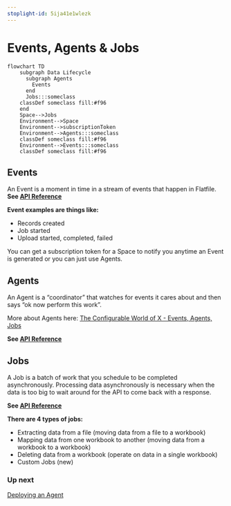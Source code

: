 ```yaml
---
stoplight-id: 5ija41e1wlezk
---
```


# Events, Agents & Jobs

```mermaid
flowchart TD
    subgraph Data Lifecycle
      subgraph Agents
        Events
      end
      Jobs:::someclass
    classDef someclass fill:#f96
    end
    Space-->Jobs
    Environment-->Space
    Environment-->subscriptionToken
    Environment-->Agents:::someclass
    classDef someclass fill:#f96
    Environment-->Events:::someclass
    classDef someclass fill:#f96
```

## Events
An Event is a moment in time in a stream of events that happen in Flatfile.
**See [API Reference](../v10/eb50c4da09e65-list-events)**

**Event examples are things like:**
- Records created
- Job started
- Upload started, completed, failed

You can get a subscription token for a Space to notify you anytime an Event is generated or you can just use Agents. 


## Agents

An Agent is a “coordinator” that watches for events it cares about and then says “ok now perform this work”.

More about Agents here: [The Configurable World of X - Events, Agents, Jobs](https://docs.google.com/presentation/d/13D70DBWHDXnXNWPBaAr1yZJSOwTSUyBSU3gcFEtaDhQ/edit#slide=id.g20383d347f6_0_167)

**See [API Reference](../v10/b648e88c4f3c5-list-agents)**


## Jobs
A Job is a batch of work that you schedule to be completed asynchronously. Processing data asynchronously is necessary when the data is too big to wait around for the API to come back with a response.

**See [API Reference](../v10/0252a7beaa310-list-jobs)**

**There are 4 types of jobs:**
- Extracting data from a file (moving data from a file to a workbook)
- Mapping data from one workbook to another (moving data from a workbook to a workbook)
- Deleting data from a workbook (operate on data in a single workbook)
- Custom Jobs (new)

### Up next

[Deploying an Agent](Deploying.md)

